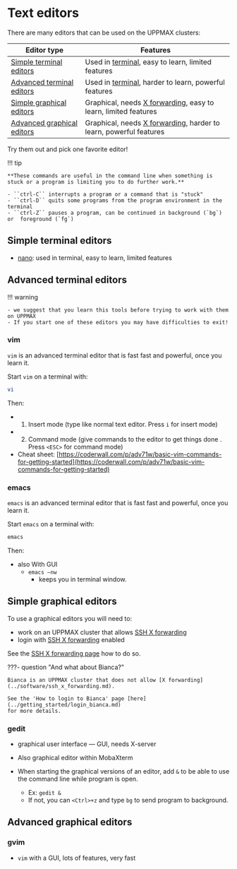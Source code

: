 # Text editors

There are many editors that can be used on the UPPMAX clusters:

Editor type                                                 |Features
------------------------------------------------------------|-----------------------------------------------------
[Simple terminal editors](#simple-terminal-editors)         |Used in [terminal](../software/terminal.md), easy to learn, limited features
[Advanced terminal editors](#advanced-terminal-editors)     |Used in [terminal](../software/terminal.md), harder to learn, powerful features
[Simple graphical editors](#simple-graphical-editors)       |Graphical, needs [X forwarding](../software/ssh_x_forwarding.md), easy to learn, limited features
[Advanced graphical editors](#advanced-graphical-editors)   |Graphical, needs [X forwarding](../software/ssh_x_forwarding.md), harder to learn, powerful features

Try them out and pick one favorite editor!

!!! tip

    **These commands are useful in the command line when something is stuck or a program is limiting you to do further work.**

    - ``ctrl-C`` interrupts a program or a command that is "stuck"
    - ``ctrl-D`` quits some programs from the program environment in the terminal
    - ``ctrl-Z`` pauses a program, can be continued in background (`bg`) or  foreground (`fg`)

## Simple terminal editors

- [nano](nano.md): used in terminal, easy to learn, limited features

## Advanced terminal editors

!!! warning

    - we suggest that you learn this tools before trying to work with them on UPPMAX
    - If you start one of these editors you may have difficulties to exit!

### vim

`vim` is an advanced terminal editor that is fast fast and powerful, once you learn it.

Start `vim` on a terminal with:

```bash
vi
```

Then:

- 1. Insert mode (type like normal text editor. Press ``i`` for insert mode)
- 2. Command mode (give commands to the editor to get things done . Press `<ESC>` for command mode)
- Cheat sheet: [https://coderwall.com/p/adv71w/basic-vim-commands-for-getting-started](https://coderwall.com/p/adv71w/basic-vim-commands-for-getting-started)

### emacs

`emacs` is an advanced terminal editor that is fast fast and powerful, once you learn it.

Start `emacs` on a terminal with:

```bash
emacs
```

Then:

- also With GUI
    - ``emacs –nw``
        - keeps you in terminal window.

## Simple graphical editors

To use a graphical editors you will need to:

- work on an UPPMAX cluster that allows [SSH X forwarding](../software/ssh_x_forwarding.md)
- login with [SSH X forwarding](../software/ssh_x_forwarding.md) enabled

See the [SSH X forwarding page](../software/ssh_x_forwarding.md) how to do so.

???- question "And what about Bianca?"

    Bianca is an UPPMAX cluster that does not allow [X forwarding](../software/ssh_x_forwarding.md).

    See the 'How to login to Bianca' page [here](../getting_started/login_bianca.md)
    for more details.

### gedit

- graphical user interface — GUI, needs X-server
- Also graphical editor within MobaXterm

- When starting the graphical versions of an editor, add ``&`` to be able to use the command line while program is open.
    - Ex: `gedit &`
    - If not, you can `<Ctrl>+z` and type `bg` to send program to background.

## Advanced graphical editors

### gvim

- ``vim`` with a GUI, lots of features, very fast
